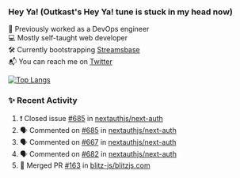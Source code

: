 ### Hey Ya! (Outkast's Hey Ya! tune is stuck in my head now)

💼 Previously worked as a DevOps engineer  
💻 Mostly self-taught web developer  
🛠️ Currently bootstrapping [Streamsbase](https://streamsbase.com)  
📬 You can reach me on [Twitter](https://twitter.com/LoriKarikari)

[![Top Langs](https://github-readme-stats.vercel.app/api/top-langs/?username=LoriKarikari&layout=compact)](https://github.com/LoriKarikari/github-readme-stats)

### ✨ Recent Activity

<!--START_SECTION:activity-->
1. ❗️ Closed issue [#685](https://github.com//nextauthjs/next-auth/issues/685) in [nextauthjs/next-auth](https://github.com//nextauthjs/next-auth)
2. 🗣 Commented on [#685](https://github.com//nextauthjs/next-auth/issues/685) in [nextauthjs/next-auth](https://github.com//nextauthjs/next-auth)
3. 🗣 Commented on [#667](https://github.com//nextauthjs/next-auth/issues/667) in [nextauthjs/next-auth](https://github.com//nextauthjs/next-auth)
4. 🗣 Commented on [#682](https://github.com//nextauthjs/next-auth/issues/682) in [nextauthjs/next-auth](https://github.com//nextauthjs/next-auth)
5. 🎉 Merged PR [#163](https://github.com//blitz-js/blitzjs.com/pull/163) in [blitz-js/blitzjs.com](https://github.com//blitz-js/blitzjs.com)
<!--END_SECTION:activity-->
